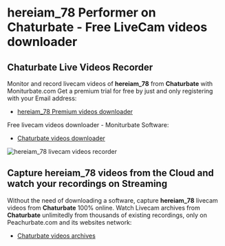 # hereiam_78 Performer on Chaturbate - Free LiveCam videos downloader

## Chaturbate Live Videos Recorder

Monitor and record livecam videos of **hereiam_78** from **Chaturbate** with Moniturbate.com
Get a premium trial for free by just and only registering with your Email address:
* [hereiam_78 Premium videos downloader](https://moniturbate.com/request-demo-licence-key.html)

Free livecam videos downloader - Moniturbate Software:
* [Chaturbate videos downloader](https://moniturbate.com/moniturbate-download-software.html)

![hereiam_78 livecam videos recorder](https://peachurnet.com/templates/moniturbate-software.png)


## Capture hereiam_78 videos from the Cloud and watch your recordings on Streaming

Without the need of downloading a software, capture **hereiam_78** livecam videos from **Chaturbate** 100% online.
Watch Livecam archives from **Chaturbate** unlimitedly from thousands of existing recordings, only on Peachurbate.com and its websites network:
* [Chaturbate videos archives](https://peachurnet.com/)